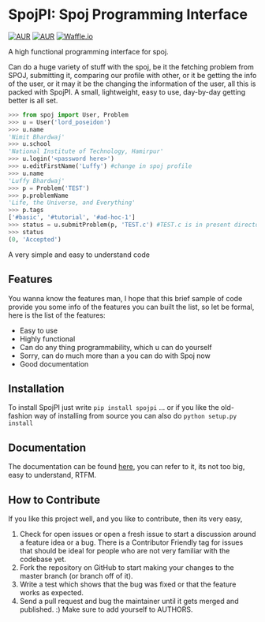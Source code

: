 # SpojPI: Spoj Programming Interface
[![AUR](https://img.shields.io/aur/license/yaourt.svg?style=plastic)]() [![AUR](https://img.shields.io/badge/python-2.6%2C%202.7%2C%203.3%2C%203.4%2C%203.5%2C%203.6-blue.svg?style=plastic)]() [![Waffle.io](https://img.shields.io/waffle/label/evancohen/smart-mirror/in%20progress.svg)]()

A high functional programming interface for spoj.

Can do a huge variety of stuff with the spoj, be it the fetching problem from SPOJ, submitting it, comparing our profile with other, or it be getting the info of the user, or it may it be the changing the information of the user, all this is packed with SpojPI. A small, lightweight, easy to use, day-by-day getting better is all set.

```python
>>> from spoj import User, Problem
>>> u = User('lord_poseidon')
>>> u.name
'Nimit Bhardwaj'
>>> u.school
'National Institute of Technology, Hamirpur'
>>> u.login('<password here>')
>>> u.editFirstName('Luffy') #change in spoj profile
>>> u.name
'Luffy Bhardwaj'
>>> p = Problem('TEST')
>>> p.problemName
'Life, the Universe, and Everything'
>>> p.tags
['#basic', '#tutorial', '#ad-hoc-1']
>>> status = u.submitProblem(p, 'TEST.c') #TEST.c is in present directory
>>> status
(0, 'Accepted')
```
A very simple and easy to understand code

## Features
You wanna know the features man, I hope that this brief sample of code provide you some info of the features you can built the list, so let be formal, here is the list of the features:
* Easy to use
* Highly functional
* Can do any thing programmability, which u can do yourself
* Sorry, can do much more than a you can do with Spoj now
* Good documentation

## Installation
To install SpojPI just write
`pip install spojpi`
... or if you like the old-fashion way of installing from source you can also do
`python setup.py install`

## Documentation

The documentation can be found [here](), you can refer to it, its not too big, easy to understand, RTFM.

## How to Contribute
If you like this project well, and you like to contribute, then its very easy,

1. Check for open issues or open a fresh issue to start a discussion around a feature idea or a bug. There is a Contributor Friendly tag for issues that should be ideal for people who are not very familiar with the codebase yet.
2. Fork the repository on GitHub to start making your changes to the master branch (or branch off of it).
3. Write a test which shows that the bug was fixed or that the feature works as expected.
4. Send a pull request and bug the maintainer until it gets merged and published. :) Make sure to add yourself to AUTHORS.


